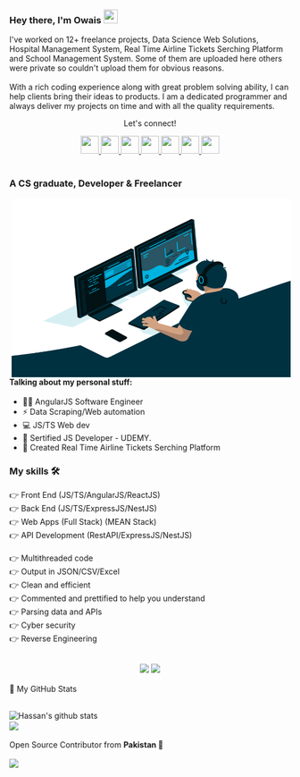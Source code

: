 <!--
**rahneverd/rahneverd** is a ✨ _special_ ✨ repository because its `README.md` (this file) appears on your GitHub profile.

Here are some ideas to get you started:

- 🔭 I’m currently working on <a href="https://github.com/rahneverd/angular-weather-app-v2"> Angular Weather pp v2.0 </a>
- 🌱 I’m currently learning <a href="https://angularjs.org/">AngularJS</a>
- 👯 I’m looking to collaborate on <a href="https://angularjs.org/">AngularJS</a> Projects
- 🤔 I’m looking for help with <a href="https://react.dev/">ReactJS </a>
- 💬 Ask me about <a href="https://angularjs.org/">AngularJS</a>, <a href="[https://angularjs.org/](https://pptr.dev/)">Puppeteer</a>
- 📫 How to reach me: ...
- 😄 Pronouns: ...
- ⚡ Fun fact: ...
-->

### Hey there, I'm Owais <img src="https://media.giphy.com/media/hvRJCLFzcasrR4ia7z/giphy.gif" height="25px" width="25px">

<p>I've worked on 12+ freelance projects, Data Science Web Solutions, Hospital Management System, Real Time Airline Tickets Serching Platform and School Management System. Some of them are uploaded here others were private so couldn't upload them for obvious reasons.<br><br>With a rich coding experience along with great problem solving ability, I can help clients bring their ideas to products. I am a dedicated programmer and always deliver my projects on time and with all the quality requirements.</p>

<div align="center">
<p align="center">Let's connect!</p>

<a href="https://www.facebook.com/rahneverd/">
    <img width="32" height="32" src="https://static.xx.fbcdn.net/rsrc.php/yD/r/d4ZIVX-5C-b.ico?_nc_eui2=AeFk0w9o7PzxtXwIY-CspdLRaBWfmC2eGbdoFZ-YLZ4Zt9hIvpQoJVF7mUsk4Az2p_oWB8MwKmvBv-YDMahkkg0Y" />
</a>

<a href="https://www.linkedin.com/in/mowaisnizami/">
    <img width="32" height="32" src="https://static-exp1.licdn.com/sc/h/al2o9zrvru7aqj8e1x2rzsrca" />
</a>
<a href="https://t.me/rahneverd">
    <img width="32" height="32" src="https://telegram.org/favicon.ico?3" />
</a>

<a href="mailto:rahneverd@gmail.com">
    <img width="32" height="32" src="https://ssl.gstatic.com/ui/v1/icons/mail/rfr/gmail.ico" />
</a>
<a href="https://www.instagram.com/rahneverd/">
    <img width="32" height="32" src="https://www.instagram.com/static/images/ico/apple-touch-icon-76x76-precomposed.png/666282be8229.png" />
</a>

<a href="https://api.whatsapp.com/send?phone=923379213529">
    <img width="32" height="32" src="https://web.whatsapp.com/favicon-64x64.ico" />
</a>

<!-- <a href="https://www.fiverr.com/rahneverd">
    <img width="32" height="32" src="https://npm-assets.fiverrcdn.com/assets/layout/favicon-32x32.3ac9a80.png" />
</a> -->

<a href="https://www.upwork.com/freelancers/~011e30d05b7dc6bf09">
    <img width="32" height="32" src="https://raw.githubusercontent.com/rahneverd/rahneverd/main/upwork.ico" />
</a>
</div>

<br>

### A CS graduate, Developer & Freelancer

<img align="right" alt="GIF" src="code.gif" width="500" height="320" />

#### Talking about my personal stuff:

- 🙋‍♂️ AngularJS Software Engineer
- ⚡ Data Scraping/Web automation
- 💻 JS/TS Web dev
- 📑 Sertified JS Developer - UDEMY.
- 💪 Created Real Time Airline Tickets Serching Platform

### My skills 🛠

👉 Front End (JS/TS/AngularJS/ReactJS)<br>
👉 Back End (JS/TS/ExpressJS/NestJS)<br>
👉 Web Apps (Full Stack) (MEAN Stack)<br>
👉 API Development (RestAPI/ExpressJS/NestJS)<br>
<br>
👉 Multithreaded code<br>
👉 Output in JSON/CSV/Excel<br>
👉 Clean and efficient<br>
👉 Commented and prettified to help you understand<br>
👉 Parsing data and APIs<br>
👉 Cyber security<br>
👉 Reverse Engineering<br>
<br>

<!--https://github.com/alexandresanlim/Badges4-README.md-Profile/blob/master/README.md-->
<div align="center">
    <img src="https://img.shields.io/badge/AngularJS-DD0031?style=for-the-badge&logo=angular&logoColor=white" />
    <img src="https://img.shields.io/badge/Material--UI-0081CB?style=for-the-badge&logo=mui&logoColor=white" />

<!--
    <img src="https://img.shields.io/badge/Selenium-43B02A?style=for-the-badge&logo=Selenium&logoColor=white" />
    <img src="https://img.shields.io/badge/C%23-239120?style=for-the-badge&logo=c-sharp&logoColor=white" />    
    <img src="https://img.shields.io/badge/Java-ED8B00?style=for-the-badge&logo=java&logoColor=white" />    
    <img src="https://img.shields.io/badge/Node.js-339933?style=for-the-badge&logo=nodedotjs&logoColor=white" />
    <img src="https://img.shields.io/badge/npm-CB3837?style=for-the-badge&logo=npm&logoColor=white" />
    <img src="https://img.shields.io/badge/Express.js-000000?style=for-the-badge&logo=express&logoColor=white" />
    -->
</div>
<br>
<summary>📝 My GitHub Stats</summary>
<br>

![Hassan's github stats](https://github-readme-stats.vercel.app/api?username=rahneverd&theme=gotham&show_icons=true&include_all_commits=true&)
<br>
<img align="center"  src="https://github-readme-stats.vercel.app/api/top-langs/?username=rahneverd&layout=compact&theme=gotham&count_private=true&include_all_commits=true" />
<br><br>
Open Source Contributor from <b>Pakistan<b> 💚
<br><br>
![](https://visitor-badge.glitch.me/badge?page_id=rahneverd.rahneverd)
<br>
